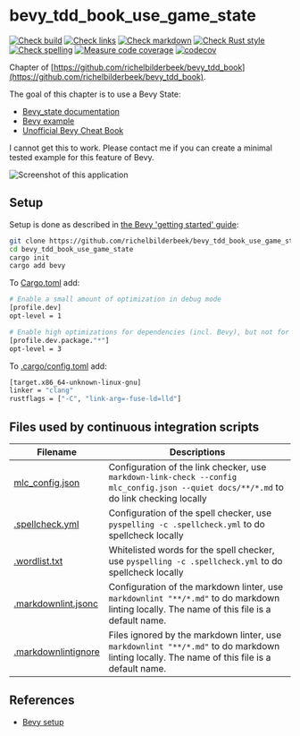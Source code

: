 # bevy_tdd_book_use_game_state

[![Check build](https://github.com/richelbilderbeek/bevy_tdd_book_use_game_state/actions/workflows/check_build.yaml/badge.svg?branch=master)](https://github.com/richelbilderbeek/bevy_tdd_book_use_game_state/actions/workflows/check_build.yaml)
[![Check links](https://github.com/richelbilderbeek/bevy_tdd_book_use_game_state/actions/workflows/check_links.yaml/badge.svg?branch=master)](https://github.com/richelbilderbeek/bevy_tdd_book_use_game_state/actions/workflows/check_links.yaml)
[![Check markdown](https://github.com/richelbilderbeek/bevy_tdd_book_use_game_state/actions/workflows/check_markdown.yaml/badge.svg?branch=master)](https://github.com/richelbilderbeek/bevy_tdd_book_use_game_state/actions/workflows/check_markdown.yaml)
[![Check Rust style](https://github.com/richelbilderbeek/bevy_tdd_book_use_game_state/actions/workflows/check_rust_style.yaml/badge.svg?branch=master)](https://github.com/richelbilderbeek/bevy_tdd_book_use_game_state/actions/workflows/check_rust_style.yaml)
[![Check spelling](https://github.com/richelbilderbeek/bevy_tdd_book_use_game_state/actions/workflows/check_spelling.yaml/badge.svg?branch=master)](https://github.com/richelbilderbeek/bevy_tdd_book_use_game_state/actions/workflows/check_spelling.yaml)
[![Measure code coverage](https://github.com/richelbilderbeek/bevy_tdd_book_use_game_state/actions/workflows/measure_codecov.yaml/badge.svg?branch=master)](https://github.com/richelbilderbeek/bevy_tdd_book_use_game_state/actions/workflows/measure_codecov.yaml)
[![codecov](https://codecov.io/gh/richelbilderbeek/bevy_tdd_book_use_game_state/graph/badge.svg?token=XAVFZYDQKZ)](https://codecov.io/gh/richelbilderbeek/bevy_tdd_book_use_game_state)

Chapter of [https://github.com/richelbilderbeek/bevy_tdd_book](https://github.com/richelbilderbeek/bevy_tdd_book).

The goal of this chapter is to use a Bevy State:

- [Bevy_state documentation](https://github.com/bevyengine/bevy/tree/main/crates/bevy_state)
- [Bevy example](https://github.com/bevyengine/bevy/blob/main/examples/state/states.rs)
- [Unofficial Bevy Cheat Book](https://bevy-cheatbook.github.io/programming/states.html)

I cannot get this to work. Please contact me if you can create a minimal
tested example for this feature of Bevy.

![Screenshot of this application](add_text.png)

## Setup

Setup is done as described in [the Bevy 'getting started' guide](https://bevyengine.org/learn/quick-start/getting-started/setup/):

```bash
git clone https://github.com/richelbilderbeek/bevy_tdd_book_use_game_state
cd bevy_tdd_book_use_game_state
cargo init
cargo add bevy
```

To [Cargo.toml](Cargo.toml) add:

```bash
# Enable a small amount of optimization in debug mode
[profile.dev]
opt-level = 1

# Enable high optimizations for dependencies (incl. Bevy), but not for our code:
[profile.dev.package."*"]
opt-level = 3
```

To [.cargo/config.toml](.cargo/config.toml) add:

```bash
[target.x86_64-unknown-linux-gnu]
linker = "clang"
rustflags = ["-C", "link-arg=-fuse-ld=lld"]
```

## Files used by continuous integration scripts

Filename                                  |Descriptions
------------------------------------------|--------------------------------------------------------------------------------------------------------------------------------------
[mlc_config.json](mlc_config.json)        |Configuration of the link checker, use `markdown-link-check --config mlc_config.json --quiet docs/**/*.md` to do link checking locally
[.spellcheck.yml](.spellcheck.yml)        |Configuration of the spell checker, use `pyspelling -c .spellcheck.yml` to do spellcheck locally
[.wordlist.txt](.wordlist.txt)            |Whitelisted words for the spell checker, use `pyspelling -c .spellcheck.yml` to do spellcheck locally
[.markdownlint.jsonc](.markdownlint.jsonc)|Configuration of the markdown linter, use `markdownlint "**/*.md"` to do markdown linting locally. The name of this file is a default name.
[.markdownlintignore](.markdownlintignore)|Files ignored by the markdown linter, use `markdownlint "**/*.md"` to do markdown linting locally. The name of this file is a default name.

## References

* [Bevy setup](https://bevyengine.org/learn/quick-start/getting-started/setup/)
